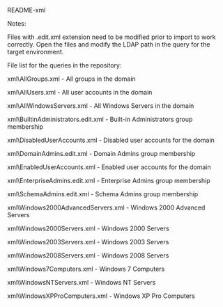 README-xml

Notes:

Files with .edit.xml extension need to be modified prior to import to work correctly. Open the files and modify the LDAP path in the query for the target environment.

File list for the queries in the repository:  

xml\AllGroups.xml - All groups in the domain  

xml\AllUsers.xml - All user accounts in the domain  

xml\AllWindowsServers.xml - All Windows Servers in the domain  

xml\BuiltinAdministrators.edit.xml - Built-in Administrators group membership  

xml\DisabledUserAccounts.xml - Disabled user accounts for the domain  

xml\DomainAdmins.edit.xml - Domain Admins group membership  

xml\EnabledUserAccounts.xml - Enabled user accounts for the domain  

xml\EnterpriseAdmins.edit.xml - Enterprise Admins group membership  

xml\SchemaAdmins.edit.xml - Schema Admins group membership  

xml\Windows2000AdvancedServers.xml - Windows 2000 Advanced Servers  

xml\Windows2000Servers.xml - Windows 2000 Servers  

xml\Windows2003Servers.xml - Windows 2003 Servers  

xml\Windows2008Servers.xml - Windows 2008 Servers  

xml\Windows7Computers.xml - Windows 7 Computers  

xml\WindowsNTServers.xml - Windows NT Servers  

xml\WindowsXPProComputers.xml - Windows XP Pro Computers  


